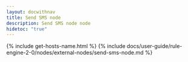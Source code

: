 ```yaml
---
layout: docwithnav
title: Send SMS node
description: Send SMS node node
hidetoc: "true"
---
```


{% include get-hosts-name.html %}
{% include docs/user-guide/rule-engine-2-0/nodes/external-nodes/send-sms-node.md %}
